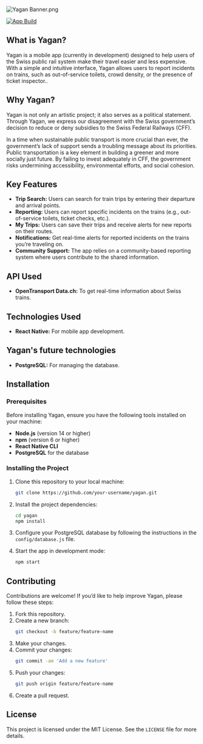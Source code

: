 ![Yagan Banner.png](images/Yagan%20Banner.png)

[![App Build](https://github.com/homogenic1000/Yagan/actions/workflows/launch_app_test.yml/badge.svg)](https://github.com/homogenic1000/Yagan/actions/workflows/launch_app_test.yml)

## What is Yagan?

Yagan is a mobile app (currently in development) designed to help users of the Swiss public rail system make their travel easier and less expensive. With a simple and intuitive interface, Yagan allows users to report incidents on trains, such as out-of-service toilets, crowd density, or the presence of ticket inspector..

## Why Yagan?

Yagan is not only an artistic project; it also serves as a political statement. Through Yagan, we express our disagreement with the Swiss government’s decision to reduce or deny subsidies to the Swiss Federal Railways (CFF).

In a time when sustainable public transport is more crucial than ever, the government’s lack of support sends a troubling message about its priorities. Public transportation is a key element in building a greener and more socially just future. By failing to invest adequately in CFF, the government risks undermining accessibility, environmental efforts, and social cohesion.



## Key Features
- **Trip Search:** Users can search for train trips by entering their departure and arrival points.
- **Reporting:** Users can report specific incidents on the trains (e.g., out-of-service toilets, ticket checks, etc.).
- **My Trips:** Users can save their trips and receive alerts for new reports on their routes.
- **Notifications:** Get real-time alerts for reported incidents on the trains you’re traveling on.
- **Community Support:** The app relies on a community-based reporting system where users contribute to the shared information.

## API Used
- **OpenTransport Data.ch:** To get real-time information about Swiss trains.

## Technologies Used
- **React Native:** For mobile app development.

## Yagan's future technologies
- **PostgreSQL:** For managing the database.



## Installation

### Prerequisites

Before installing Yagan, ensure you have the following tools installed on your machine:
- **Node.js** (version 14 or higher)
- **npm** (version 6 or higher)
- **React Native CLI**
- **PostgreSQL** for the database

### Installing the Project

1. Clone this repository to your local machine:
   ```bash
   git clone https://github.com/your-username/yagan.git
   ```

2. Install the project dependencies:
   ```bash
   cd yagan
   npm install
   ```

3. Configure your PostgreSQL database by following the instructions in the `config/database.js` file.

4. Start the app in development mode:
   ```bash
   npm start
   ```

## Contributing

Contributions are welcome! If you’d like to help improve Yagan, please follow these steps:

1. Fork this repository.
2. Create a new branch:
   ```bash
   git checkout -b feature/feature-name
   ```
3. Make your changes.
4. Commit your changes:
   ```bash
   git commit -am 'Add a new feature'
   ```
5. Push your changes:
   ```bash
   git push origin feature/feature-name
   ```
6. Create a pull request.

## License

This project is licensed under the MIT License. See the `LICENSE` file for more details.
